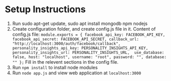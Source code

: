 Setup Instructions
===========================

1. Run sudo apt-get update, sudo apt install mongodb npm nodejs
2. Create configuration folder, and create config.js file in it. 
   Content of config.js file:
   `module.exports = {
	  facebook_api_key: FACEBOOK_API_KEY,
	  facebook_api_secret: FACEBOOK_API_SECRET,
	  callback_url: "http://localhost:3000/auth/facebook/callback",
	  personality_insights_api_key: PERSONALITY_INSIGHTS_API_KEY,
	  personality_insights_url: PERSONALITY_INSIGHTS_URL, 
	  use_database: false,
	  host: "localhost",
	  username: "root",
	  password: "",
	  database: ""
	};`
	Fill in the relevent sections in the config file.
3. Run `npm install` to install node modules
4. Run `node app.js` and view web application at `localhost:3000`
